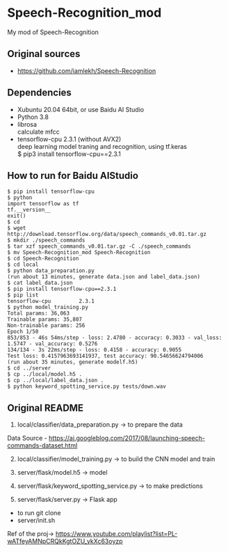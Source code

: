 # Speech-Recognition_mod
My mod of Speech-Recognition  

## Original sources  
* https://github.com/iamlekh/Speech-Recognition  

## Dependencies  
* Xubuntu 20.04 64bit, or use Baidu AI Studio    
* Python 3.8  
* librosa  
calculate mfcc    
* tensorflow-cpu 2.3.1 (without AVX2)      
deep learning model traning and recognition, using tf.keras    
$ pip3 install tensorflow-cpu==2.3.1  

## How to run for Baidu AIStudio   
```
$ pip install tensorflow-cpu  
$ python  
import tensorflow as tf  
tf.__version__  
exit()  
$ cd  
$ wget http://download.tensorflow.org/data/speech_commands_v0.01.tar.gz  
$ mkdir ./speech_commands  
$ tar xzf speech_commands_v0.01.tar.gz -C ./speech_commands   
$ mv Speech-Recognition_mod Speech-Recognition  
$ cd Speech-Recognition  
$ cd local  
$ python data_preparation.py  
(run about 13 minutes, generate data.json and label_data.json)  
$ cat label_data.json  
$ pip install tensorflow-cpu==2.3.1    
$ pip list  
tensorflow-cpu         2.3.1  
$ python model_training.py    
Total params: 36,063  
Trainable params: 35,807  
Non-trainable params: 256  
Epoch 1/50  
853/853 - 46s 54ms/step - loss: 2.4780 - accuracy: 0.3033 - val_loss: 1.5747 - val_accuracy: 0.5276  
134/134 - 3s 22ms/step - loss: 0.4158 - accuracy: 0.9055  
Test loss: 0.4157963693141937, test accuracy: 90.54656624794006  
(run about 35 minutes, generate modelf.h5)  
$ cd ../server  
$ cp ../local/model.h5 .  
$ cp ../local/label_data.json .  
$ python keyword_spotting_service.py tests/down.wav   
```

## Original README  
1) local/classifier/data_preparation.py -> to prepare the data 

Data Source - https://ai.googleblog.com/2017/08/launching-speech-commands-dataset.html

2) local/classifier/model_training.py -> to build the CNN model and train

3) server/flask/model.h5 -> model

4) server/flask/keyword_spotting_service.py -> to make predictions

5) server/flask/server.py -> Flask app

* to run git clone
* server/init.sh

Ref of the proj-> https://www.youtube.com/playlist?list=PL-wATfeyAMNpCRQkKgtOZU_ykXc63oyzp 
